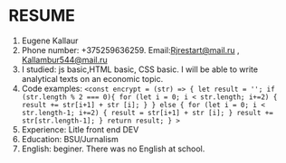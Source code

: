 # RESUME

1. Eugene Kallaur
1. Phone number: +375259636259. Email:Rjrestart@mail.ru , Kallambur544@mail.ru
1. I studied: js basic,HTML basic, CSS basic. I will be able to write analytical texts on an economic topic.
1. Code examples: `<const encrypt = (str) => { let result = ''; if (str.length % 2 === 0){ for (let i = 0; i < str.length; i+=2) { result += str[i+1] + str [i]; } } else { for (let i = 0; i < str.length-1; i+=2) { result = str[i+1] + str [i]; } result += str[str.length-1]; } return result; } >`
1. Experience: Litle front end DEV
1. Education: BSU/Jurnalism
1. English: beginer. There was no English at school.
